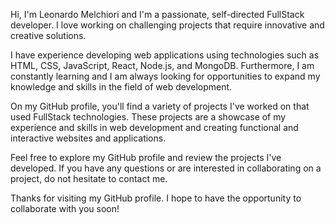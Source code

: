 Hi, I'm Leonardo Melchiori and I'm a passionate, self-directed FullStack developer. I love working on challenging projects that require innovative and creative solutions.

I have experience developing web applications using technologies such as HTML, CSS, JavaScript, React, Node.js, and MongoDB. Furthermore, I am constantly learning and I am always looking for opportunities to expand my knowledge and skills in the field of web development.

On my GitHub profile, you'll find a variety of projects I've worked on that used FullStack technologies. These projects are a showcase of my experience and skills in web development and creating functional and interactive websites and applications.

Feel free to explore my GitHub profile and review the projects I've developed. If you have any questions or are interested in collaborating on a project, do not hesitate to contact me.

Thanks for visiting my GitHub profile. I hope to have the opportunity to collaborate with you soon!

<!---
leomel266/leomel266 is a ✨ special ✨ repository because its `README.md` (this file) appears on your GitHub profile.
You can click the Preview link to take a look at your changes.
--->
